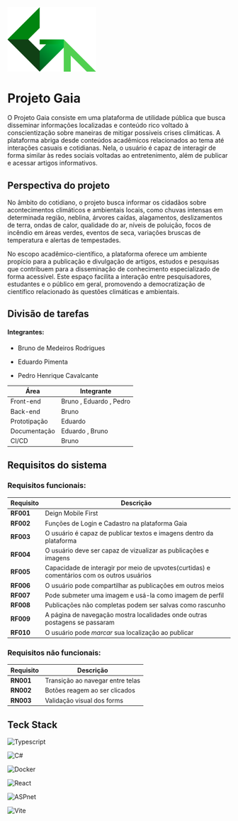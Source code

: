 <img src="./assets/GaiaBig.svg" alt="Logo Gaia" style="width:200px;"/>

# Projeto Gaia

O Projeto Gaia consiste em uma plataforma de utilidade pública que busca disseminar informações localizadas e conteúdo rico voltado à conscientização sobre maneiras de mitigar possíveis crises climáticas. A plataforma abriga desde conteúdos acadêmicos relacionados ao tema até interações casuais e cotidianas. Nela, o usuário é capaz de interagir de forma similar às redes sociais voltadas ao entretenimento, além de publicar e acessar artigos informativos.

## Perspectiva do projeto

No âmbito do cotidiano, o projeto busca informar os cidadãos sobre acontecimentos climáticos e ambientais locais, como chuvas intensas em determinada região, neblina, árvores caídas, alagamentos, deslizamentos de terra, ondas de calor, qualidade do ar, níveis de poluição, focos de incêndio em áreas verdes, eventos de seca, variações bruscas de temperatura e alertas de tempestades.

No escopo acadêmico-científico, a plataforma oferece um ambiente propício para a publicação e divulgação de artigos, estudos e pesquisas que contribuem para a disseminação de conhecimento especializado de forma acessível. Este espaço facilita a interação entre pesquisadores, estudantes e o público em geral, promovendo a democratização de científico relacionado às questões climáticas e ambientais.

## Divisão de tarefas

#### Integrantes:

- Bruno de Medeiros Rodrigues

- Eduardo Pimenta

- Pedro Henrique Cavalcante

| **Área**     | **Integrante**          |
| ------------ | ----------------------- |
| Front-end    | Bruno , Eduardo , Pedro |
| Back-end     | Bruno                   |
| Prototipação | Eduardo                 |
| Documentação | Eduardo , Bruno         |
| CI/CD        | Bruno                   |

## Requisitos do sistema

### Requisitos funcionais:

| **Requisito** | **Descrição**                                                                              |
| ------------- | ------------------------------------------------------------------------------------------ |
| **RF001**     | Deign Mobile First                                                                         |
| **RF002**     | Funções de Login e Cadastro na plataforma Gaia                                             |
| **RF003**     | O usuário é capaz de publicar textos e imagens dentro da plataforma                        |
| **RF004**     | O usuário deve ser capaz de vizualizar as publicações e imagens                            |
| **RF005**     | Capacidade de interagir por meio de upvotes(curtidas) e comentários com os outros usuários |
| **RF006**     | O usuário pode compartilhar as publicações em outros meios                                 |
| **RF007**     | Pode submeter uma imagem e usá-la como imagem de perfil                                    |
| **RF008**     | Publicações não completas podem ser salvas como rascunho                                   |
| **RF009**     | A página de navegação mostra localidades onde outras postagens se passaram                 |
| **RF010**     | O usuário pode _marcar_ sua localização ao publicar                                        |

### Requisitos não funcionais:

| **Requisito** | **Descrição**                    |
| ------------- | -------------------------------- |
| **RN001**     | Transição ao navegar entre telas |
| **RN002**     | Botões reagem ao ser clicados    |
| **RN003**     | Validação visual dos forms       |

## Teck Stack

![Typescript](https://img.shields.io/badge/TypeScript-007ACC?style=for-the-badge&logo=typescript&logoColor=white)

![C#](https://img.shields.io/badge/CSharp-AA80AA?style=for-the-badge&logo=c#&logoColor=white)

![Docker](https://img.shields.io/badge/Docker-000050?style=for-the-badge&logo=Docker&logoColor=white)

![React](https://img.shields.io/badge/React-20232A?style=for-the-badge&logo=react&logoColor=61DAFB)

![ASPnet](https://img.shields.io/badge/ASP.net-007ACC?style=for-the-badge&logo=ASPnet&logoColor=white)

![Vite](https://img.shields.io/badge/Vite-AA00CC?style=for-the-badge&logo=Vite&logoColor=yellow)
